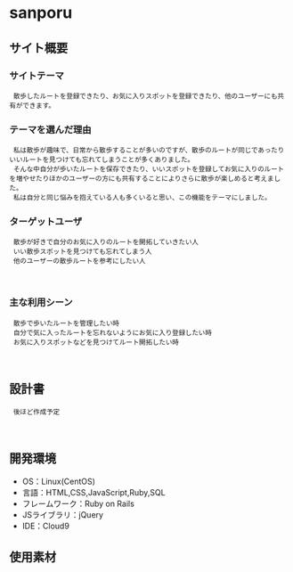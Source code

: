 # sanporu

## サイト概要
### サイトテーマ
     散歩したルートを登録できたり、お気に入りスポットを登録できたり、他のユーザーにも共有ができます。

### テーマを選んだ理由
     私は散歩が趣味で、日常から散歩することが多いのですが、散歩のルートが同じであったりいいルートを見つけても忘れてしまうことが多くありました。
     そんな中自分が歩いたルートを保存できたり、いいスポットを登録してお気に入りのルートを増やせたりほかのユーザーの方にも共有することによりさらに散歩が楽しめると考えました。
     私は自分と同じ悩みを抱えている人も多くいると思い、この機能をテーマにしました。

### ターゲットユーザ
     散歩が好きで自分のお気に入りのルートを開拓していきたい人
     いい散歩スポットを見つけても忘れてしまう人
     他のユーザーの散歩ルートを参考にしたい人
​
### 主な利用シーン
     散歩で歩いたルートを管理したい時
     自分で気に入ったルートを忘れないようにお気に入り登録したい時
     お気に入りスポットなどを見つけてルート開拓したい時
​
## 設計書
     後ほど作成予定
​
## 開発環境
- OS：Linux(CentOS)
- 言語：HTML,CSS,JavaScript,Ruby,SQL
- フレームワーク：Ruby on Rails
- JSライブラリ：jQuery
- IDE：Cloud9
​
## 使用素材

